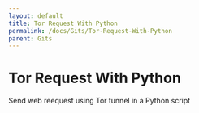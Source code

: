 ```yaml
---
layout: default
title: Tor Request With Python
permalink: /docs/Gits/Tor-Request-With-Python
parent: Gits
---
```


# Tor Request With Python

Send web reequest using Tor tunnel in a Python script

<script src="https://gist.github.com/aleff-github/5349ccd3bece2624eda9a6bd3a6bb4a4.js"></script>